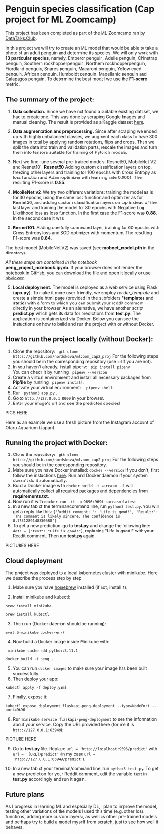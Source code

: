 # Penguin species classification (Cap project for ML Zoomcamp)
This project has been completed as part of the ML Zoomcamp ran by [DataTalks.Club](https://datatalks.club). 

In this project we will try to create an ML model that would be able to take a photo of an adult penguin and determine its species. We will only work with **13 particular species**, namely, Emperor penguin, Adelie penguin, Chinstrap penguin, Southern rockhopperpenguin, Northern rockhopperpenguin, Fiordland penguin, Snares penguin, Macaroni penguin, Yellow eyed penguin, African penguin, Humboldt penguin, Magellanic penguin and Galapagos penguin. To determine the best model we use the **F1-score** metric. 

## The summary of the project: 
1. **Data collection.** Since we have not found a suitable existing dataset, we had to create one. This was done by scraping Google Images and manual cleaning. The result is provided as a Kaggle dataset [here](https://www.kaggle.com/datasets/nordskova/penguin-species-photos/). 
2. **Data augmentation and preprocessing.** Since after scraping we ended up with highly unbalanced classes, we augment each class to have 300 images in total by applying random rotations, flips and crops. Then we split the data into train and validation parts, rescale the images and turn them into tensors suitable for training of Pytorch models. 

3. Next we fine-tune several pre-trained models: Resnet50, MobileNet V2 and Resnet101. **Resnet50** Adding custom classification layers on top, freezing other layers and training for 100 epochs with Cross Entropy as loss function and Adam optimizer with learning rate 0.0001. The resulting F1-score is **0.95**. 
4. **MobileNet v2**. We try two different variations: training the model as is for 30 epochs, using the same loss function and optimizer as for Resnet50, and adding custom classification layers on top instead of the last layer and training the model for 80 epochs with Negative Log Likelihood loss as loss function. In the first case the F1-score was **0.88**. In the second case it was
5. **Resnet101**. Adding one fully connected layer, training for 60 epochs with Cross Entropy loss and SGD optimizer with momentum. The resulting F1-score was **0.84**. 


The best model (MobileNet V2) was saved (see **mobnet_model.pth** in the directory). 

*All these steps are contained in the notebook* **peng_project_notebook.ipynb**. If your browser does not render the notebook in GitHub, you can download the file and open it locally or use [nbviewer](https://nbviewer.org/). 


5. **Local deployment.** The model is deployed as a web service using Flask (**app.py**). To make it more user friendly, we employ *render_template* and create a simple html page (provided in the subfolders **"templates** and **static**) with a form to which you can submit your reddit comment directly in your browser. As an alernative, we have another script **predict.py** which gets its data for predictions from **test.py**. The application is containerized via Docker. Below you can see the instuctions on how to build and run the project with or without Docker. 

## How to run the project locally (without Docker): 
1. Clone the repository: 
```  git clone https://github.com/nordskova/mlzoom_cap2_proj ```
For the following steps you should be in the corresponding repository (use ```cd``` if you are not). 
2. In you haven't already, install pipenv: ``` pip install pipenv```  
You can check it by running ``` pipenv --version```  
3. Create a virtual environment and install all necessary packages from **Pipfile** by running  ```  pipenv install ```. 
4. Activate your virtual environment: ```  pipenv shell```. 
5. Run ``` python3 app.py``` .
6. Go to ```http://127.0.0.1:8000``` in your browser. 
7. Enter your image's url and see the predicted species! 


PICS HERE

Here as an example we use a fresh picture from the Instagram account of Otaru Aquarium (Japan). 

## Running the project with Docker: 
1.  Clone the repository: 
```  git clone https://github.com/nordskova/mlzoom_cap2_proj ``` For the following steps you should be in the corresponding repository. 
2. Make sure you have Docker installed: ```docker --version``` If you don't, first follow the instuctions [here](https://docs.docker.com/desktop/). Run and Docker daemon if your system doesn't do it automatically. 
3. Build a Docker image with ```docker build -t sarcasm .``` It will automatically collect all required packages and dependencies from **requirements.txt**. 
4. Now run it with ```docker run -it -p 9696:9696 sarcasm:latest``` 
5. In a new tab of the terminal/command line, run ```python3 test.py```. You will get a reply like this:  ```{'Reddit comment: ': 'Life is good!', 'Result:': 'The comment is likely sincere. The confidence is 0.7231289148330688'} ```
6. To get a new prediction, go to **test.py** and change the following line: 
 ```data = {"text": "Life is good!"}```, replacing "Life is good!" with your Reddit comment. Then run **test.py** again. 


PICTURES HERE

## Cloud deployment 
The project was deployed to a local kubernetes cluster with minikube. Here we describe the process step by step. 

1. Make sure you have [homebrew](http://https://brew.sh) installed (if not, install it). 

2. Install minikube and kubectl: 

 ```brew install minikube```
 
 ```brew install kubectl```
 
3. Then run (Docker daemon should be running): 

```eval $(minikube docker-env)```

4. Now build a Docker image inside Minikube with:  

``` minikube cache add python:3.11.1``` 

```docker build -t peng .```  

5. You can run ```docker images``` to make sure your image has been built successfully. 
6. Then deploy your app: 

```kubectl apply -f deploy.yaml```

7. Finally, expose it:

```kubectl expose deployment flaskapi-peng-deployment --type=NodePort --port=9696```

8. Run ```minikube service flaskapi-peng-deployment``` to see the information about your service. Copy the URL provided here (for me it is ```http://127.0.0.1:63949```): 

PICTURE HERE

9. Go to **test.py** file. Replace ```url = 'http://localhost:9696/predict'``` with ```url = '[URL]/predict'``` (in my case ```url = 'http://127.0.0.1:63949/predict'```). 

10. In a new tab of your terminal/command line, run ```python3 test.py```. To get a new prediction for your Reddit comment, edit the variable ```text``` in **test.py** accordingly and run it again. 


## Future plans 

As I progress in learning ML and especially DL, I plan to improve the model, testing other variations of the models I used this time (e.g. other loss functions, adding more custom layers), as well as other pre-trained models and perhaps try to build a model myself from scratch, just to see how well it behaves. 